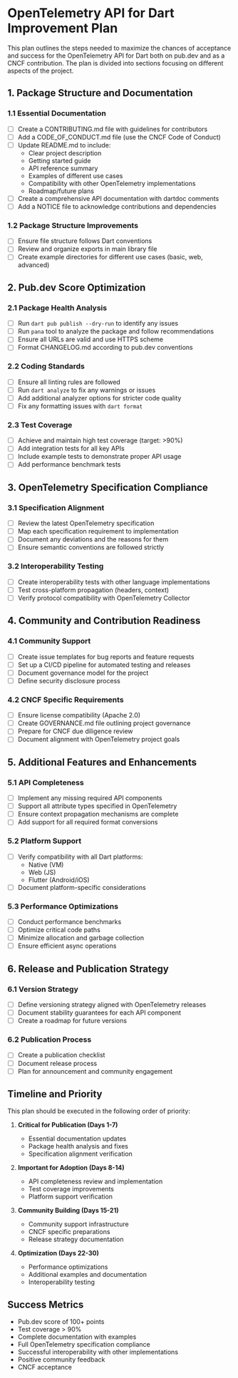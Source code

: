# OpenTelemetry API for Dart Improvement Plan

This plan outlines the steps needed to maximize the chances of acceptance and success for the OpenTelemetry API for Dart both on pub.dev and as a CNCF contribution. The plan is divided into sections focusing on different aspects of the project.

## 1. Package Structure and Documentation

### 1.1 Essential Documentation
- [ ] Create a CONTRIBUTING.md file with guidelines for contributors
- [ ] Add a CODE_OF_CONDUCT.md file (use the CNCF Code of Conduct)
- [ ] Update README.md to include:
  - Clear project description
  - Getting started guide
  - API reference summary
  - Examples of different use cases
  - Compatibility with other OpenTelemetry implementations
  - Roadmap/future plans
- [ ] Create a comprehensive API documentation with dartdoc comments
- [ ] Add a NOTICE file to acknowledge contributions and dependencies

### 1.2 Package Structure Improvements
- [ ] Ensure file structure follows Dart conventions
- [ ] Review and organize exports in main library file
- [ ] Create example directories for different use cases (basic, web, advanced)

## 2. Pub.dev Score Optimization

### 2.1 Package Health Analysis
- [ ] Run `dart pub publish --dry-run` to identify any issues
- [ ] Run `pana` tool to analyze the package and follow recommendations
- [ ] Ensure all URLs are valid and use HTTPS scheme
- [ ] Format CHANGELOG.md according to pub.dev conventions

### 2.2 Coding Standards
- [ ] Ensure all linting rules are followed
- [ ] Run `dart analyze` to fix any warnings or issues
- [ ] Add additional analyzer options for stricter code quality
- [ ] Fix any formatting issues with `dart format`

### 2.3 Test Coverage
- [ ] Achieve and maintain high test coverage (target: >90%)
- [ ] Add integration tests for all key APIs
- [ ] Include example tests to demonstrate proper API usage
- [ ] Add performance benchmark tests

## 3. OpenTelemetry Specification Compliance

### 3.1 Specification Alignment
- [ ] Review the latest OpenTelemetry specification
- [ ] Map each specification requirement to implementation
- [ ] Document any deviations and the reasons for them
- [ ] Ensure semantic conventions are followed strictly

### 3.2 Interoperability Testing
- [ ] Create interoperability tests with other language implementations
- [ ] Test cross-platform propagation (headers, context)
- [ ] Verify protocol compatibility with OpenTelemetry Collector

## 4. Community and Contribution Readiness

### 4.1 Community Support
- [ ] Create issue templates for bug reports and feature requests
- [ ] Set up a CI/CD pipeline for automated testing and releases
- [ ] Document governance model for the project
- [ ] Define security disclosure process

### 4.2 CNCF Specific Requirements
- [ ] Ensure license compatibility (Apache 2.0)
- [ ] Create GOVERNANCE.md file outlining project governance
- [ ] Prepare for CNCF due diligence review
- [ ] Document alignment with OpenTelemetry project goals

## 5. Additional Features and Enhancements

### 5.1 API Completeness
- [ ] Implement any missing required API components
- [ ] Support all attribute types specified in OpenTelemetry
- [ ] Ensure context propagation mechanisms are complete
- [ ] Add support for all required format conversions

### 5.2 Platform Support
- [ ] Verify compatibility with all Dart platforms:
  - Native (VM)
  - Web (JS)
  - Flutter (Android/iOS)
- [ ] Document platform-specific considerations

### 5.3 Performance Optimizations
- [ ] Conduct performance benchmarks
- [ ] Optimize critical code paths
- [ ] Minimize allocation and garbage collection
- [ ] Ensure efficient async operations

## 6. Release and Publication Strategy

### 6.1 Version Strategy
- [ ] Define versioning strategy aligned with OpenTelemetry releases
- [ ] Document stability guarantees for each API component
- [ ] Create a roadmap for future versions

### 6.2 Publication Process
- [ ] Create a publication checklist
- [ ] Document release process
- [ ] Plan for announcement and community engagement

## Timeline and Priority

This plan should be executed in the following order of priority:

1. **Critical for Publication (Days 1-7)**
   - Essential documentation updates
   - Package health analysis and fixes
   - Specification alignment verification

2. **Important for Adoption (Days 8-14)**
   - API completeness review and implementation
   - Test coverage improvements
   - Platform support verification

3. **Community Building (Days 15-21)**
   - Community support infrastructure
   - CNCF specific preparations
   - Release strategy documentation

4. **Optimization (Days 22-30)**
   - Performance optimizations
   - Additional examples and documentation
   - Interoperability testing

## Success Metrics

- Pub.dev score of 100+ points
- Test coverage > 90%
- Complete documentation with examples
- Full OpenTelemetry specification compliance
- Successful interoperability with other implementations
- Positive community feedback
- CNCF acceptance
